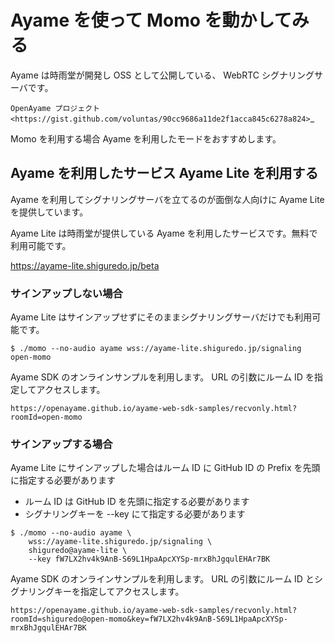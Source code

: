 # Ayame を使って Momo を動かしてみる

Ayame は時雨堂が開発し OSS として公開している、 WebRTC シグナリングサーバです。

`OpenAyame プロジェクト <https://gist.github.com/voluntas/90cc9686a11de2f1acca845c6278a824>`_

Momo を利用する場合 Ayame を利用したモードをおすすめします。

## Ayame を利用したサービス Ayame Lite を利用する

Ayame を利用してシグナリングサーバを立てるのが面倒な人向けに Ayame Lite を提供しています。

Ayame Lite は時雨堂が提供している Ayame を利用したサービスです。無料で利用可能です。

https://ayame-lite.shiguredo.jp/beta

### サインアップしない場合

Ayame Lite はサインアップせずにそのままシグナリングサーバだけでも利用可能です。

```shell
$ ./momo --no-audio ayame wss://ayame-lite.shiguredo.jp/signaling open-momo
```

Ayame SDK のオンラインサンプルを利用します。 URL の引数にルーム ID を指定してアクセスします。

```
https://openayame.github.io/ayame-web-sdk-samples/recvonly.html?roomId=open-momo
```


### サインアップする場合

Ayame Lite にサインアップした場合はルーム ID に GitHub ID の Prefix を先頭に指定する必要があります

- ルーム ID は GitHub ID を先頭に指定する必要があります
- シグナリングキーを --key にて指定する必要があります

```shell
$ ./momo --no-audio ayame \
    wss://ayame-lite.shiguredo.jp/signaling \
    shiguredo@ayame-lite \
    --key fW7LX2hv4k9AnB-S69L1HpaApcXYSp-mrxBhJgqulEHAr7BK
```

Ayame SDK のオンラインサンプルを利用します。 URL の引数にルーム ID とシグナリングキーを指定してアクセスします。

```
https://openayame.github.io/ayame-web-sdk-samples/recvonly.html?roomId=shiguredo@open-momo&key=fW7LX2hv4k9AnB-S69L1HpaApcXYSp-mrxBhJgqulEHAr7BK

```
